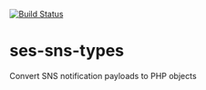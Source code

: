 [![Build Status](https://travis-ci.org/markdunphy/ses-sns-types.svg?branch=master)](https://travis-ci.org/markdunphy/ses-sns-types)

# ses-sns-types
Convert SNS notification payloads to PHP objects
